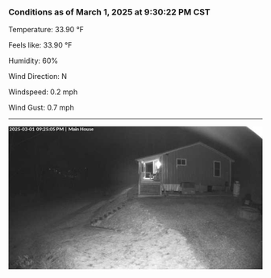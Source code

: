 ### Conditions as of March 1, 2025 at 9:30:22 PM CST 

Temperature: 33.90 &deg;F

Feels like: 33.90 &deg;F

Humidity: 60%

Wind Direction: N

Windspeed: 0.2 mph

Wind Gust: 0.7 mph

---

<img src="./images/latest.jpeg"/>

